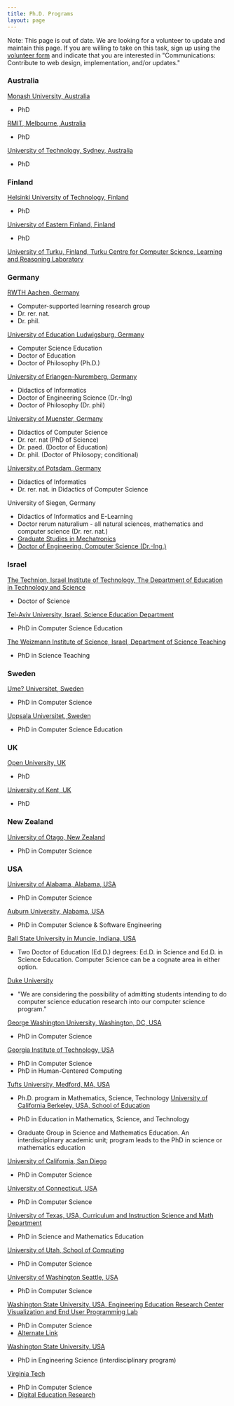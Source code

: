 ```yaml
---
title: Ph.D. Programs
layout: page
---
```


Note: This page is out of date. We are looking for a volunteer to update
and maintain this page. If you are willing to take on this task, sign up
using the [volunteer form](http://www.jotform.us/form/41186570822152)
and indicate that you are interested in \"Communications: Contribute to
web design, implementation, and/or updates.\"

### Australia

[Monash University, Australia](http://www.monash.edu.au/)

-   PhD

[RMIT, Melbourne, Australia](http://www.rmit.edu.au/compsci)

-   PhD

[University of Technology, Sydney, Australia](http://it.uts.edu.au/course/research/)

-   PhD

### Finland

[Helsinki University of Technology, Finland](http://www.cs.hut.fi/Research/COMPSER/)

-   PhD

[University of Eastern Finland, Finland](http://www.uef.fi/cs/doctoral)

-   PhD

[University of Turku, Finland, Turku Centre for Computer Science, Learning and Reasoning Laboratory](https://research.it.abo.fi/research/learning-and-reasoning-laboratory)

### Germany

[RWTH Aachen, Germany](http://elearn.rwth-aachen.de/)

-   Computer-supported learning research group
-   Dr. rer. nat.
-   Dr. phil.

[University of Education Ludwigsburg, Germany](http://www.ph-ludwigsburg.de/imi.html)

-   Computer Science Education
-   Doctor of Education
-   Doctor of Philosophy (Ph.D.)

[University of Erlangen-Nuremberg, Germany](http://ddi.informatik.uni-erlangen.de/?language=en)

-   Didactics of Informatics
-   Doctor of Engineering Science (Dr.-Ing)
-   Doctor of Philosophy (Dr. phil)

[University of Muenster, Germany](http://ddi.uni-muenster.de/)

-   Didactics of Computer Science
-   Dr. rer. nat (PhD of Science)
-   Dr. paed. (Doctor of Education)
-   Dr. phil. (Doctor of Philosopy; conditional)

[University of Potsdam, Germany](http://www.informatikdidaktik.de/)

-   Didactics of Informatics
-   Dr. rer. nat. in Didactics of Computer Science

University of Siegen, Germany

-   Didactics of Informatics and E-Learning
-   Doctor rerum naturalium - all natural sciences, mathematics and
    computer science (Dr. rer. nat.)
-   [Graduate Studies in
    Mechatronics](http://www2.uni-siegen.de/mechatronics/)
-   [Doctor of Engineering, Computer Science
    (Dr.-Ing.)](http://www.uni-siegen.de/fb12/dekanat/)

### Israel

[The Technion, Israel Institute of Technology, The Department of
Education in Technology and Science](http://edu.technion.ac.il/en/)

-   Doctor of Science

[Tel-Aviv University, Israel, Science Education Department](http://www.tau.ac.il/)

-   PhD in Computer Science Education

[The Weizmann Institute of Science, Israel, Department of Science
Teaching](http://stwww.weizmann.ac.il/g-cs/)

-   PhD in Science Teaching

### Sweden

[Ume? Universitet, Sweden](http://www.cs.umu.se/utbildning/forskarutbildning/?languageId=3)

-   PhD in Computer Science

[Uppsala Universitet, Sweden](http://www.it.uu.se/research/group/upcerg)

-   PhD in Computer Science Education

### UK

[Open University, UK](http://www3.open.ac.uk/study/postgraduate/computing-and-ict/index.htm)

-   PhD

[University of Kent, UK](http://www.cs.kent.ac.uk/research/groups/compedu/index.html)

-   PhD

### New Zealand

[University of Otago, New Zealand](http://www.cs.otago.ac.nz/)

-   PhD in Computer Science

### USA

[University of Alabama, Alabama, USA](http://cs.ua.edu/)

-   PhD in Computer Science

[Auburn University, Alabama, USA](http://eng.auburn.edu/programs/csse/programs/grad/grad-admis.html)

-   PhD in Computer Science & Software Engineering

[Ball State University in Muncie, Indiana,
USA](http://www.bsu.edu/sciencedoc/)

-   Two Doctor of Education (Ed.D.) degrees: Ed.D. in Science and Ed.D. in Science Education. Computer Science can be a cognate area in either option.

[Duke University](http://www.cs.duke.edu/education/resources/prosp-grad)

-   \"We are considering the possibility of admitting students intending
    to do computer science education research into our computer science
    program.\"

[George Washington University, Washington, DC, USA](http://www.cs.gwu.edu/academics/graduate_programs/phd)

-   PhD in Computer Science

[Georgia Institute of Technology, USA](http://www.cc.gatech.edu/future/doctoral)

-   PhD in Computer Science
-   PhD in Human-Centered Computing

[Tufts University, Medford, MA, USA](http://ase.tufts.edu/education/programs/research/)

-   Ph.D. program in Mathematics, Science, Technology
[University of California Berkeley, USA, School of Education](http://gse.berkeley.edu/program/emst/emst.html)

-   PhD in Education in Mathematics, Science, and Technology
-   Graduate Group in Science and Mathematics Education. An
    interdisciplinary academic unit; program leads to the PhD in science
    or mathematics education

[University of California, San Diego](https://cse.ucsd.edu/graduate/doctoral-programs-computer-science-and-engineering)

- PhD in Computer Science


[University of Connecticut, USA](http://www.cse.uconn.edu/cms/index.php/graduate-studies/phd-degree-program)

-   PhD in Computer Science

[University of Texas, USA, Curriculum and Instruction Science and Math
Department](http://www.edb.utexas.edu/sme/index.html)

-   PhD in Science and Mathematics Education

[University of Utah, School of Computing](http://www.cs.utah.edu/research/)

-   PhD in Computer Science

[University of Washington Seattle, USA](http://www.cs.washington.edu/education/grad/prospective.html)

-   PhD in Computer Science

[Washington State University, USA, Engineering Education Research Center
Visualization and End User Programming Lab](http://school.eecs.wsu.edu/graduate/)

-   PhD in Computer Science
-   [Alternate Link](http://eecs.wsu.edu/~veupl/)

[Washington State University, USA](http://www.cea.wsu.edu/default.asp?PageTextID=95)

-   PhD in Engineering Science (interdisciplinary program)

[Virginia Tech](http://www.cs.vt.edu/)

-   PhD in Computer Science
-   [Digital Education Research](http://www.cs.vt.edu/node/740)

